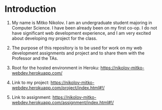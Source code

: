 # Introduction
1. My name is Mitko Nikolov. I am an undergraduate student majoring in Computer Science. I have been already been on my first co-op. I do not have significant web development experience, and I am very excited about developing my project for the class.

2. The purpose of this repository is to be used for work on my web development assignments and project and to share them with the Professor and the TAs.

3. Root for the hosted environment in Heroku: https://nikolov-mitko-webdev.herokuapp.com/
4. Link to my project: https://nikolov-mitko-webdev.herokuapp.com/project/index.html#!/
5. Link to assignment: https://nikolov-mitko-webdev.herokuapp.com/assignment/index.html#!/
